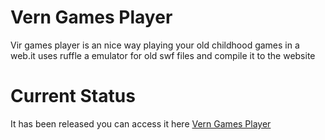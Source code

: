 # Vern Games Player
Vir games player is an nice way playing your old childhood games in a web.it uses ruffle a emulator for old swf files and compile it to the website 
# Current Status 
It has been released you can access it here <a href="https://praneet3105.github.io/vern-games-player/">Vern Games Player</a>
